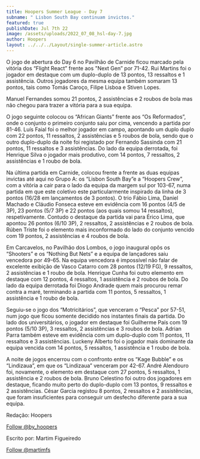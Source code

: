 ```yaml
---
title: Hoopers Summer League - Day 7
subname: " Lisbon South Bay continuam invictos."
featured: true
publishDate: Jul 7th 22
image: /assets/uploads/2022_07_08_hsl-day-7.jpg
author: Hoopers
layout: ../../../Layout/single-summer-article.astro
---
```

<!--StartFragment-->

O jogo de abertura do Day 6 no Pavilhão de Carnide ficou marcado pela vitória dos “Flight React” frente aos "Next Gen” por 71-42. Rui Martins foi o jogador em destaque com um duplo-duplo de 13 pontos, 13 ressaltos e 1 assistência. Outros jogadores da mesma equipa também somaram 13 pontos, tais como Tomás Caroço, Filipe Lisboa e Stiven Lopes.

Manuel Fernandes somou 21 pontos, 2 assistências e 2 roubos de bola mas não chegou para trazer a vitória para a sua equipa.



O jogo seguinte colocou os “African Giants” frente aos “Os Reformados”, onde o conjunto o primeiro conjunto saiu por cima, vencendo a partida por 81-46. Luís Faial foi o melhor jogador em campo, apontando um duplo duplo com 22 pontos, 11 ressaltos, 2 assistências e 5 roubos de bola, sendo que o outro duplo-duplo da noite foi registado por Fernando Sassinda com 21 pontos, 11 ressaltos e 3 assistências. Do lado da equipa derrotada, foi Henrique Silva o jogador mais produtivo, com 14 pontos, 7 ressaltos, 2 assistências e 1 roubo de bola. 



Na última partida em Carnide, colocou frente a frente as duas equipas invictas até aqui no Grupo A: os “Lisbon South Bay”e a “Hoopers Crew”, com a vitória a cair para o lado da equipa da margem sul por 103-67, numa partida em que este coletivo este particularmente inspirado da linha de 3 pontos (16/28 em lançamentos de 3 pontos). O trio Fábio Lima, Daniel Machado e Cláudio Fonseca esteve em evidência com 16 pontos (4/5 de 3P), 23 pontos (5/7 3P) e 22 pontos (aos quais somou 14 ressaltos), respetivamente. Contudo o destaque da partida vai para Érico Lima, que apontou 26 pontos (6/10 3P), 2 ressaltos, 2 assistências e 2 roubos de bola. Rúben Triste foi o elemento mais inconformado do lado do conjunto vencido com 19 pontos, 2 assistências e 4 roubos de bola.



Em Carcavelos, no Pavilhão dos Lombos, o jogo inaugural opôs os “Shooters” e os “Nothing But Nets” e a equipa de lançadores saiu vencedora por 49-65. Na equipa vencedora é impossível não falar de excelente exibição de Vasco Catarro com 28 pontos (12/19 FG), 9 ressaltos, 2 assistências e 1 roubo de bola. Henrique Cunha foi outro elemento em destaque com 12 pontos, 4 ressaltos, 1 assistência e 2 roubos de bola. Do lado da equipa derrotada foi Diogo Andrade quem mais procurou remar contra a maré, terminando a partida com 11 pontos, 5 ressaltos, 1 assistência e 1 roubo de bola.



Seguiu-se o jogo dos “Motricitários”, que venceram o “Pesca” por 57-51, num jogo que ficou somente decidido nos instantes finais da partida. Do lado dos universitários, o jogador em destaque foi Guilherme País com 19 pontos (5/10 3P), 3 ressaltos, 2 assistências e 3 roubos de bola. Adrian Parra também esteve em evidência com um duplo-duplo com 11 pontos, 11 ressaltos e 3 assistências. Luckeny Alberto foi o jogador mais dominante da equipa vencida com 14 pontos, 5 ressaltos, 1 assistência e 1 roubo de bola.



A noite de jogos encerrou com o confronto entre os “Kage Bubble” e os “Lindizaua”, em que os “Lindizaua” venceram por 42-67. André Alendouro foi, novamente, o elemento em destaque com 27 pontos, 5 ressaltos, 1 assistência e 2 roubos de bola. Bruno Celestino foi outro dos jogadores em destaque, ficando muito perto do duplo-duplo com 13 pontos, 9 ressaltos e 2 assistências. César Garcia registou 8 pontos, 2 ressaltos e 2 assistências, que foram insuficientes para conseguir um desfecho diferente para a sua equipa. 



Redação: Hoopers

<!--StartFragment-->

<a href="https://twitter.com/by_hoopers?ref_src=twsrc%5Etfw" class="twitter-follow-button" data-show-count="false">Follow @by_hoopers</a><script async src="https://platform.twitter.com/widgets.js" charset="utf-8"></script>

<!--EndFragment-->

Escrito por: Martim Figueiredo

<!--StartFragment-->

<a href="https://twitter.com/martimfs?ref_src=twsrc%5Etfw" class="twitter-follow-button" data-show-count="false">Follow @martimfs</a><script async src="https://platform.twitter.com/widgets.js" charset="utf-8"></script>

<!--EndFragment-->

<!--EndFragment-->